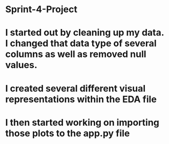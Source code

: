# Sprint-4-Project
# I started out by cleaning up my data. I changed that data type of several columns as well as removed null values.
# I created several different visual representations within the EDA file
# I then started working on importing those plots to the app.py file
